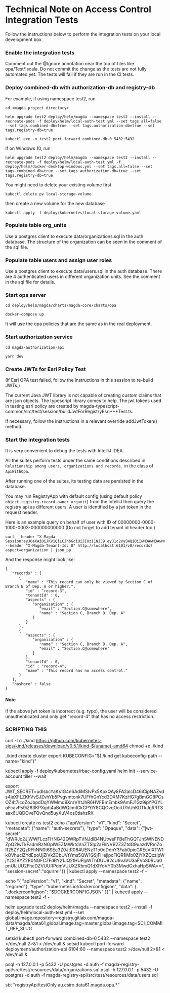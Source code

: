 # Technical Note on Access Control Integration Tests

Follow the instructions below to perform the integration tests on your local development box.

### Enable the integration tests

Comment out the @Ignore annotation near the top of files like opa/Test\*.scala. Do
not commit the change as the tests are not fully automated yet. The tests will fail if they
are run in the CI tests.

### Deploy combined-db with authorization-db and registry-db

For example, if using namespace test2, run

```
cd <magda project directory>

helm upgrade test2 deploy/helm/magda --namespace test2 --install --recreate-pods -f deploy/helm/local-auth-test.yml --set tags.all=false --set tags.combined-db=true --set tags.authorization-db=true --set tags.registry-db=true

kubectl.exe -n test2 port-forward combined-db-0 5432:5432
```

If on Windows 10, run

```
helm upgrade test2 deploy/helm/magda --namespace test2 --install --recreate-pods -f deploy/helm/local-auth-test.yml -f deploy/helm/docker-desktop-windows.yml --set tags.all=false --set tags.combined-db=true --set tags.authorization-db=true --set tags.registry-db=true
```

You might need to delete your existing volume first

```
kubectl delete pv local-storage-volume
```

then create a new volume for the new database

```
kubectl apply -f deploy/kubernetes/local-storage-volume.yaml
```

### Populate table org_units

Use a postgres client to execute data/organizations.sql in the auth database. The structure of
the organization can be seen in the comment of the sql file.

### Populate table users and assign user roles

Use a postgres client to execute data/users.sql in the auth database. There are 4 authenticated
users in different organization units. See the comment in the sql file for details.

### Start opa server

```
cd deploy/helm/magda/charts/magda-core/charts/opa

docker-compose up
```

It will use the opa policies that are the same as in the real deployment.

### Start authorization service

```
cd magda-authorization-api

yarn dev
```

### Create JWTs for Esri Policy Test

(If Esri OPA test failed, follow the instructions in this session to re-build JWTs.)

The current Java JWT library is not capable of creating custom claims that are json objects.
The typescript library comes to help. The jwt tokens used in testing esri policy are created by
magda-typescript-common/src/test/session/buildJwtForRegistryEsri\*\*\*Test.ts.

If necessary, follow the instructions in a relevant override addJwtToken() method.

### Start the integration tests

It is very convenient to debug the tests with IntelliJ IDEA.

All the suites perform tests under the same conditions described in `Relationship among users, organizations and records.`
in the class of `ApiWithOpa`.

After running one of the suites, its testing data are persisted in the database.

You may run RegistryApp with default config (using default policy `object.registry.record.owner_orgunit`) from
the IntelliJ then query the registry api as different users. A user is identified by a jwt token in the request header.

Here is an example query on behalf of user with ID of 00000000-0000-1000-0003-000000000000
(Do not forget to add tenant id header too.)

```
curl --header "X-Magda-Session:eyJ0eXAiOiJKV1QiLCJhbGciOiJIUzI1NiJ9.eyJ1c2VySWQiOiIwMDAwMDAwMC0wMDAwLTEwMDAtMDAwMy0wMDAwMDAwMDAwMDAifQ.cCCS3XqslU6ZQYlYhkJ9Fm4mFj7E_g4dmGnRGEgaZmA" --header "X-Magda-Tenant-Id: 0" http://localhost:6101/v0/records?aspect=organization | json_pp
```

And the response might look like:

```
{
   "records" : [
      {
         "name" : "This record can only be viewed by Section C of Branch B of Dep. A or higher.",
         "id" : "record-3",
         "tenantId" : 0,
         "aspects" : {
            "organization" : {
               "email" : "Section.C@somewhere",
               "name" : "Section C, Branch B, Dep. A"
            }
         }
      },
      {
         "aspects" : {
            "organization" : {
               "name" : "Section C, Branch B, Dep. A",
               "email" : "Section.C@somewhere"
            }
         },
         "tenantId" : 0,
         "id" : "record-4",
         "name" : "This record has no access control."
      }
   ],
   "hasMore" : false
}
```

#### Note

If the above jwt token is incorrect (e.g. typo), the user will be considered unauthenticated and only
get "record-4" that has no access restriction.

### SCRIPTING THIS

curl -Lo ./kind https://github.com/kubernetes-sigs/kind/releases/download/v0.5.1/kind-$(uname)-amd64
chmod +x ./kind

./kind create cluster
export KUBECONFIG="\$(./kind get kubeconfig-path --name="kind")"

kubectl apply -f deploy/kubernetes/rbac-config.yaml
helm init --service-account tiller --wait

export JWT_SECRET=udIsbcYaKs1G4n6AdiMSIvPx5KpxQAy8FA2aIcD46iCipNAZvds4jeXFLZKhVvSJZvhYb5Pvgvmtonk7UFfhGnYcd3DXM7KzHG7gBmGO8PCsOZ4t7icqZoJbpdDqYWMmd9XnrVXtJhR6HVFBmEmbk9AmFJ1Gz9ipYPGYLoFcavPs9iZ63KPXgdt4aBdWQcmICkGPYiY8CQOvqOoiU7hUhKDTkJgRRTSaax6UQDOveTQvQnd5uyXuV4os0tlahzRX

kubectl create ns test2
echo {\"apiVersion\": \"v1\", \"kind\": \"Secret\", \"metadata\": {\"name\": \"auth-secrets\"}, \"type\": \"Opaque\", \"data\": {\"jwt-secret\": \"dWRJc2JjWWFLczFHNG42QWRpTVNJdlB4NUtweFFBeThGQTJhSWNENDZpQ2lwTkFadmRzNGplWEZMWktoVnZTSlp2aFliNVB2Z3ZtdG9uazdVRmZoR25ZY2QzRFhNN0t6SEc3Z0JtR084UENzT1o0dDdpY3Fab0picGREcVlXTW1kOVhuclZYdEpoUjZIVkZCbUVtYms5QW1GSjFHejlpcFlQR1lMb0ZjYXZQczlpWjYzS1BYZ2R0NGFCZFdRY21JQ2tHUFlpWThDUU92cU9vaVU3aFVoS0RUa0pnUlJUU2FheDZVUURPdmVUUXZRbmQ1dXlYdVY0b3MwdGxhaHpSWA==\", \"session-secret\":\"squirrel\"}} | kubectl apply --namespace test2 -f -

echo "{ \"apiVersion\": \"v1\", \"kind\": \"Secret\", \"metadata\": {\"name\": \"regcred\"}, \"type\": \"kubernetes.io/dockerconfigjson\", \"data\": { \".dockerconfigjson\": \"\$DOCKERCONFIGJSON\" }}" | kubectl apply --namespace test2 -f -

helm upgrade test2 deploy/helm/magda --namespace test2 --install -f deploy/helm/local-auth-test.yml --set global.image.repository=registry.gitlab.com/magda-data/magda/data61,global.image.tag=master,global.image.tag=\$CI_COMMIT_REF_SLUG

setsid kubectl port-forward combined-db-0 5432 --namespace test2 >/dev/null 2>&1 < /dev/null &
setsid kubectl port-forward deployment/authorization-api 6104:80 --namespace test2 >/dev/null 2>&1 < /dev/null &

psql -h 127.0.0.1 -p 5432 -U postgres -d auth -f magda-registry-api/src/test/resources/data/organizations.sql
psql -h 127.0.0.1 -p 5432 -U postgres -d auth -f magda-registry-api/src/test/resources/data/users.sql

sbt "registryApi/testOnly au.csiro.data61.magda.opa.\*"
